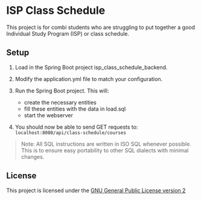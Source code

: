 # ISP Class Schedule

This project is for combi students who are struggling to put together a good Individual Study Program (ISP) or class schedule.

## Setup

1. Load in the Spring Boot project isp_class_schedule_backend.

2. Modify the application.yml file to match your configuration.

3. Run the Spring Boot project. This will:
   
   * create the necessary entities
   * fill these entities with the data in load.sql
   * start the webserver

4. You should now be able to send GET requests to:
   `localhost:8080/api/class-schedule/courses`

> Note: 
> All SQL instructions are written in ISO SQL whenever possible. This is to ensure easy portability to other SQL dialects with minimal changes.

## License

   This project is licensed under the [GNU General Public License version 2](https://opensource.org/licenses/gpl-2.0.php)
